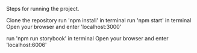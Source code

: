 Steps for running the project.

Clone the repository
run 'npm install' in terminal
run 'npm start' in terminal
Open your browser and enter 'localhost:3000'

run 'npm run storybook' in terminal
Open your browser and enter 'localhost:6006'
